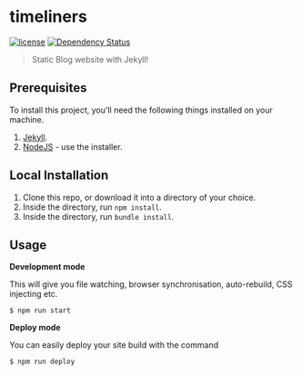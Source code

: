 # timeliners

[![license][license-image]][license-url] [![Dependency Status][dependencyci-image]][dependencyci-url]

> Static Blog website with Jekyll!

## Prerequisites

To install this project, you'll need the following things installed on your machine.

1. [Jekyll](http://jekyllrb.com/).
2. [NodeJS](http://nodejs.org) - use the installer.

## Local Installation

1. Clone this repo, or download it into a directory of your choice.
2. Inside the directory, run `npm install`.
3. Inside the directory, run `bundle install`.

## Usage

**Development mode**

This will give you file watching, browser synchronisation, auto-rebuild, CSS injecting etc.

```shell
$ npm run start
```

**Deploy mode**

You can easily deploy your site build with the command
```shell
$ npm run deploy
```


[license-image]: https://img.shields.io/badge/license-ISC-blue.svg
[license-url]: https://github.com/harshPPatel/timeliners/blob/master/LICENSE
[dependencyci-image]: https://dependencyci.com/github/harshPPatel/timeliners/badge
[dependencyci-url]: https://dependencyci.com/github/harshPPatel/timeliners
